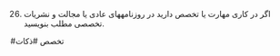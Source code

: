 26. اگر در کاری مهارت یا تخصص دارید در روزنامههای عادی یا مجالت و نشریات تخصصی مطلب بنویسید.


#تخصص 
#ذکات

